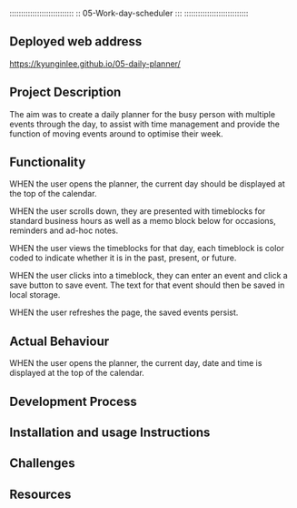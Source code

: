 ::::::::::::::::::::::::::::
:: 05-Work-day-scheduler :::
::::::::::::::::::::::::::::

## Deployed web address 
https://kyunginlee.github.io/05-daily-planner/

## Project Description
The aim was to create a daily planner for the busy person with multiple events through the day, to assist with time management and provide the function of moving events around to optimise their week.

## Functionality
WHEN the user opens the planner, the current day should be displayed at the top of the calendar.

WHEN the user scrolls down, they are presented with timeblocks for standard business hours as well as a memo block below for occasions, reminders and ad-hoc notes.

WHEN the user views the timeblocks for that day, each timeblock is color coded to indicate whether it is in the past, present, or future.

WHEN the user clicks into a timeblock, they can enter an event and click a save button to save event. The text for that event should then be saved in local storage.

WHEN the user refreshes the page, the saved events persist.

## Actual Behaviour
WHEN the user opens the planner, the current day, date and time is displayed at the top of the calendar.

## Development Process

## Installation and usage Instructions

## Challenges

## Resources
